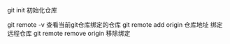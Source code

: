 git init
初始化仓库

git remote -v
查看当前git仓库绑定的仓库
git remote add origin 仓库地址
绑定远程仓库
git remote remove origin
移除绑定